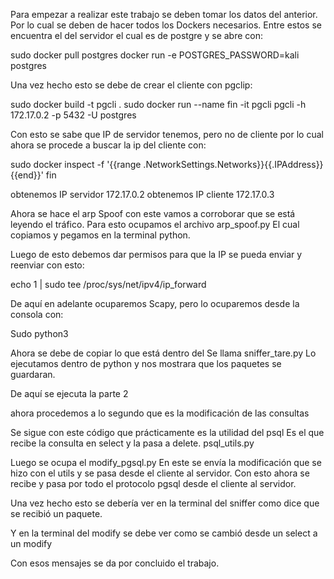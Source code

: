 Para empezar a realizar este trabajo se deben tomar los datos del anterior. Por lo cual se deben de hacer todos los Dockers necesarios. Entre estos se encuentra el del servidor el cual es de postgre y se abre con:

sudo docker pull postgres docker run -e POSTGRES_PASSWORD=kali postgres

Una vez hecho esto se debe de crear el cliente con pgclip:

sudo docker build -t pgcli . sudo docker run --name fin -it pgcli pgcli -h 172.17.0.2 -p 5432 -U postgres

Con esto se sabe que IP de servidor tenemos, pero no de cliente por lo cual ahora se procede a buscar la ip del cliente con:

sudo docker inspect -f '{{range .NetworkSettings.Networks}}{{.IPAddress}}{{end}}' fin

obtenemos IP servidor 172.17.0.2 obtenemos IP cliente 172.17.0.3

Ahora se hace el arp Spoof con este vamos a corroborar que se está leyendo el tráfico. Para esto ocupamos el archivo arp_spoof.py El cual copiamos y pegamos en la terminal python.

Luego de esto debemos dar permisos para que la IP se pueda enviar y reenviar con esto:

echo 1 | sudo tee /proc/sys/net/ipv4/ip_forward

De aquí en adelante ocuparemos Scapy, pero lo ocuparemos desde la consola con:

Sudo python3

Ahora se debe de copiar lo que está dentro del Se llama sniffer_tare.py Lo ejecutamos dentro de python y nos mostrara que los paquetes se guardaran.

De aquí se ejecuta la parte 2

ahora procedemos a lo segundo que es la modificación de las consultas

Se sigue con este código que prácticamente es la utilidad del psql Es el que recibe la consulta en select y la pasa a delete. psql_utils.py

Luego se ocupa el modify_pgsql.py En este se envía la modificación que se hizo con el utils y se pasa desde el cliente al servidor. Con esto ahora se recibe y pasa por todo el protocolo pgsql desde el cliente al servidor.

Una vez hecho esto se debería ver en la terminal del sniffer como dice que se recibió un paquete.

Y en la terminal del modify se debe ver como se cambió desde un select a un modify

Con esos mensajes se da por concluido el trabajo.
